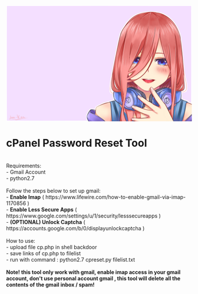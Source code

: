 ![cpanel reset tool](nakano.png "androxgh0st")

#   cPanel Password Reset Tool
<br>
Requirements:<br>
- Gmail Account<br>
- python2.7<br>
<br>
Follow the steps below to set up gmail:<br>
- <b>Enable Imap</b> ( https://www.lifewire.com/how-to-enable-gmail-via-imap-1170856 )<br>
- <b>Enable Less Secure Apps</b> ( https://www.google.com/settings/u/1/security/lesssecureapps )<br>
- <b>(OPTIONAL) Unlock Captcha</b> ( https://accounts.google.com/b/0/displayunlockcaptcha )<br>
<br>
How to use:<br>
- upload file cp.php in shell backdoor<br>
- save links of cp.php to filelist<br>
- run with command : python2.7 cpreset.py filelist.txt<br>
<br>
<b>Note! this tool only work with gmail, enable imap access in your gmail account, don't use personal account gmail , this tool will delete all the contents of the gmail inbox / spam!<br>
